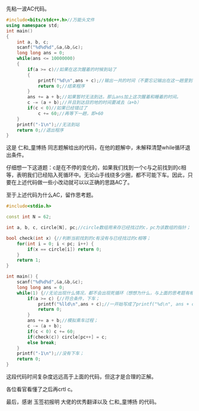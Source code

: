 先粘一波AC代码。
```cpp
#include<bits/stdc++.h>//万能头文件
using namespace std;
int main()
{
    int a, b, c;
    scanf("%d%d%d",&a,&b,&c);
    long long ans = 0;
    while(ans <= 10000000)
    {
        if(a >= c)//如果在这次醒着的时候到站了
        {
            printf("%d\n",ans + c);//输出一共的时间（不要忘记输出在这一趟里到站的时间）
            return 0;//结束程序
        }
        ans += a + b;//如果暂时无法到达，那么ans加上这次醒着和睡着的时间。
        c -= (a + b);//并且到达目的地的时间要减去（a+b）
        if(c < 0)//如果已经错过了
            c += 60;//再等下一趟，即+60
    }
    printf("-1\n");//无法到站
    return 0;//退出程序
}
```
这是 仁和_童博扬 同志题解给出的代码，在他的题解中，未解释清楚while循环退出条件。

仔细想一下这道题：c是在不停的变化的，如果我们找到一个c与之前找到的c相等，表明我们已经陷入死循环中。无论山手线绕多少圈，都不可能下车。因此，只要在上述代码做一些小改动就可以以正确的思路AC了。

至于上述代码为什么AC，留作思考题。

```cpp
#include<stdio.h>

const int N = 62;

int a, b, c, circle[N], pc;//circle数组用来存已经找过的c，pc为该数组的指针；

bool check(int x) {//判断当前找到的c有没有与已经找过的c相等；
	for(int i = 0; i < pc; i++) {
		if(x == circle[i]) return 0;
	}
	return 1;
}

int main() {
    scanf("%d%d%d",&a,&b,&c);
    long long ans = 0;
    while(1) {//无论出现什么情况，都不会出现死循环（想想为什么，与上面的思考题有相同之处）；
        if(a >= c) {//符合条件，下车；
            printf("%lld\n",ans + c);//一开始写成了printf("%d\n", ans + c);
            return 0;
        }
        ans += a + b;//模拟乘车过程；
        c -= (a + b);
        if(c < 0) c += 60;
        if(check(c)) circle[pc++] = c;
        else break;
    }
    printf("-1\n");//没有下车；
    return 0;
}
```

这段代码时间复杂度远远高于上面的代码，但这才是合理的正解。

各位看官看懂了之后再crtl c。

最后，感谢 玉签初报明 大佬的优秀翻译以及 仁和_童博扬 的代码。